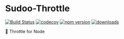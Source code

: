 # Sudoo-Throttle

[![Build Status](https://travis-ci.com/SudoDotDog/Sudoo-Throttle.svg?branch=master)](https://travis-ci.com/SudoDotDog/Sudoo-Throttle)
[![codecov](https://codecov.io/gh/SudoDotDog/Sudoo-Throttle/branch/master/graph/badge.svg)](https://codecov.io/gh/SudoDotDog/Sudoo-Throttle)
[![npm version](https://badge.fury.io/js/%40sudoo%2Fthrottle.svg)](https://www.npmjs.com/package/@sudoo/throttle)
[![downloads](https://img.shields.io/npm/dm/@sudoo/throttle.svg)](https://www.npmjs.com/package/@sudoo/throttle)

:mushroom: Throttle for Node
